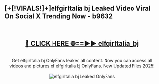 <h2>[+[!VIRALS!]+]elfgirltalia bj Leaked Video Viral On Social X Trending Now - b9632</h2>
<br>
<div align="center">
<h2><a href="https://libra.edu.pl?elfgirltalia_bj" rel="nofollow">🔴 CLICK HERE 🌐==►► elfgirltalia_bj</a></h2>
<br>
Get elfgirltalia bj OnlyFans leaked all content. Now you can access all videos and pictures of elfgirltalia bj OnlyFans. New Updated Files 2025!
<br>
<br>
<a href="https://libra.edu.pl?elfgirltalia_bj" rel="nofollow" data-target="animated-image.originalLink"><img src="https://i.ibb.co.com/WyWwxjT/player-gif2.gif" alt="elfgirltalia bj Leaked OnlyFans" style="max-width: 100%; display: inline-block;" data-target="animated-image.originalImage"></a>
</div>
<br>